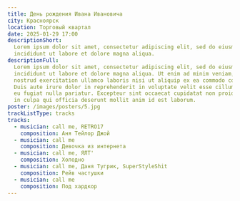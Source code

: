 ```yaml
---
title: День рождения Ивана Ивановича
city: Красноярск
location: Торговый квартал
date: 2025-01-29 17:00
descriptionShort: 
  Lorem ipsum dolor sit amet, consectetur adipiscing elit, sed do eiusmod tempor
  incididunt ut labore et dolore magna aliqua.
descriptionFull: 
  Lorem ipsum dolor sit amet, consectetur adipiscing elit, sed do eiusmod tempor
  incididunt ut labore et dolore magna aliqua. Ut enim ad minim veniam, quis
  nostrud exercitation ullamco laboris nisi ut aliquip ex ea commodo consequat.
  Duis aute irure dolor in reprehenderit in voluptate velit esse cillum dolore
  eu fugiat nulla pariatur. Excepteur sint occaecat cupidatat non proident, sunt
  in culpa qui officia deserunt mollit anim id est laborum.
poster: /images/posters/5.jpg
trackListType: tracks
tracks:
  - musician: call me, RETRO17
    composition: Аня Тейлор Джой
  - musician: call me
    composition: Девочка из интернета
  - musician: call me, ЯЛТ'
    composition: Холодно
  - musician: call me, Даня Тугрик, SuperStyleShit
    composition: Рейв частушки
  - musician: call me
    composition: Под хардкор
---
```

